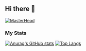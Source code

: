 ## Hi there 👋
[![MasterHead](https://wallpapercave.com/wp/wp3087413.jpg)](https://github.com/russoanto)
### My Stats
[![Anurag's GitHub stats](https://github-readme-stats.vercel.app/api?username=russoanto)](https://github.com/anuraghazra/github-readme-stats)
[![Top Langs](https://github-readme-stats.vercel.app/api/top-langs/?username=russoanto&layout=compact)](https://github.com/anuraghazra/github-readme-stats)


<!--
**russoanto/russoanto** is a ✨ _special_ ✨ repository because its `README.md` (this file) appears on your GitHub profile.

Here are some ideas to get you started:

- 🔭 I’m currently working on ...
- 🌱 I’m currently learning ...
- 👯 I’m looking to collaborate on ...
- 🤔 I’m looking for help with ...
- 💬 Ask me about ...
- 📫 How to reach me: ...
- 😄 Pronouns: ...
- ⚡ Fun fact: ...
-->
